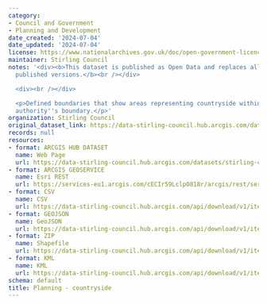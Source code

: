 ```yaml
---
category:
- Council and Government
- Planning and Development
date_created: '2024-07-04'
date_updated: '2024-07-04'
license: https://www.nationalarchives.gov.uk/doc/open-government-licence/version/3/
maintainer: Stirling Council
notes: '<div><b>This dataset is published as Open Data and replaces all previously
  published versions.</b><br /></div>

  <div><br /></div>

  <p>Defined boundaries that show areas representing countryside within a planning
  authority''s boundary.</p>'
organization: Stirling Council
original_dataset_link: https://data-stirling-council.hub.arcgis.com/datasets/stirling-council::planning-countryside
records: null
resources:
- format: ARCGIS HUB DATASET
  name: Web Page
  url: https://data-stirling-council.hub.arcgis.com/datasets/stirling-council::planning-countryside
- format: ARCGIS GEOSERVICE
  name: Esri REST
  url: https://services-eu1.arcgis.com/cECIr59LclpO818r/arcgis/rest/services/planning_countryside/FeatureServer/4
- format: CSV
  name: CSV
  url: https://data-stirling-council.hub.arcgis.com/api/download/v1/items/bf6c718045d348a88ca5ef890a1d8346/csv?layers=4
- format: GEOJSON
  name: GeoJSON
  url: https://data-stirling-council.hub.arcgis.com/api/download/v1/items/bf6c718045d348a88ca5ef890a1d8346/geojson?layers=4
- format: ZIP
  name: Shapefile
  url: https://data-stirling-council.hub.arcgis.com/api/download/v1/items/bf6c718045d348a88ca5ef890a1d8346/shapefile?layers=4
- format: KML
  name: KML
  url: https://data-stirling-council.hub.arcgis.com/api/download/v1/items/bf6c718045d348a88ca5ef890a1d8346/kml?layers=4
schema: default
title: Planning - countryside
---
```


